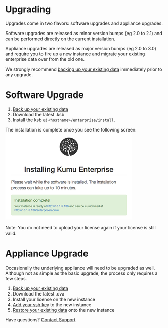 # Upgrading

Upgrades come in two flavors: software upgrades and appliance upgrades.

Software upgrades are released as minor version bumps (eg 2.0 to 2.1) and can
be performed directly on the current installation.

Appliance upgrades are released as major version bumps (eg 2.0 to 3.0) and
require you to fire up a new instance and migrate your existing enterprise data
over from the old one.

We strongly recommend [backing up your existing data][backup] immediately prior to any upgrade.

# Software Upgrade

1. [Back up your existing data][backup]
1. Download the latest .ksb
1. Install the ksb at `<hostname>/enterprise/install`.

The installation is complete once you see the following screen:
![Installation Complete](/images/enterprise-success.png)

Note: You do not need to upload your license again if your license is still valid.

# Appliance Upgrade

Occasionally the underlying appliance will need to be upgraded as well. Although
not as simple as the basic upgrade, the process only requires a few steps.

1. [Back up your existing data][backup]
1. Download the latest .ova
1. Install your license on the new instance
1. [Add your ssh key][ssh] to the new instance
1. [Restore your existing data][restore] onto the new instance

<footer class="page-footer">
  <div class="next">Have questions? <a href="mailto:enterprise@kumu.io">Contact Support</a></div>
</footer>

[cmd]: command-line-utilities.md
[backup]: backing-up-enterprise-data.md
[restore]: restoring-enterprise-data.md
[launch]: getting-started-with-vmware.md
[ssh]: ssh-access.md
